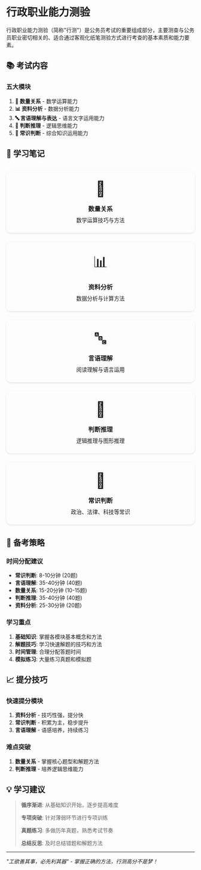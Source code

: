 # 行政职业能力测验

行政职业能力测验（简称"行测"）是公务员考试的重要组成部分，主要测查与公务员职业密切相关的、适合通过客观化纸笔测验方式进行考查的基本素质和能力要素。

## 📚 考试内容

### 五大模块

1. **🧮 数量关系** - 数学运算能力
2. **📊 资料分析** - 数据分析能力  
3. **🔤 言语理解与表达** - 语言文字运用能力
4. **🧠 判断推理** - 逻辑思维能力
5. **📖 常识判断** - 综合知识运用能力

## 📝 学习笔记

<div class="note-grid">
  <a href="./shuliang" class="note-card">
    <div class="note-icon">🧮</div>
    <h3>数量关系</h3>
    <p>数学运算技巧与方法</p>
  </a>
  
  <a href="./ziliao" class="note-card">
    <div class="note-icon">📊</div>
    <h3>资料分析</h3>
    <p>数据分析与计算方法</p>
  </a>
  
  <a href="./yanyu" class="note-card">
    <div class="note-icon">🔤</div>
    <h3>言语理解</h3>
    <p>阅读理解与语言运用</p>
  </a>
  
  <a href="./panduan" class="note-card">
    <div class="note-icon">🧠</div>
    <h3>判断推理</h3>
    <p>逻辑推理与图形推理</p>
  </a>
  
  <a href="./changshi" class="note-card">
    <div class="note-icon">📖</div>
    <h3>常识判断</h3>
    <p>政治、法律、科技等常识</p>
  </a>
</div>

## 🎯 备考策略

### 时间分配建议
- **常识判断**: 8-10分钟 (20题)
- **言语理解**: 35-40分钟 (40题)
- **数量关系**: 15-20分钟 (10-15题)
- **判断推理**: 35-40分钟 (40题)
- **资料分析**: 25-30分钟 (20题)

### 学习重点
1. **基础知识**: 掌握各模块基本概念和方法
2. **解题技巧**: 学习快速解题的技巧和方法
3. **时间管理**: 合理分配答题时间
4. **模拟练习**: 大量练习真题和模拟题

## 📈 提分技巧

### 快速提分模块
1. **资料分析** - 技巧性强，提分快
2. **常识判断** - 积累为主，稳步提升
3. **言语理解** - 语感培养，持续练习

### 难点突破
1. **数量关系** - 掌握核心题型和解题方法
2. **判断推理** - 培养逻辑思维能力

## 💡 学习建议

> **循序渐进**: 从基础知识开始，逐步提高难度
> 
> **专项突破**: 针对薄弱环节进行专项训练
> 
> **真题练习**: 多做历年真题，熟悉考试节奏
> 
> **总结反思**: 及时总结错题和解题方法

---

*"工欲善其事，必先利其器" - 掌握正确的方法，行测高分不是梦！*

<style scoped>
.note-grid {
  display: grid;
  grid-template-columns: repeat(auto-fit, minmax(250px, 1fr));
  gap: 1.5rem;
  margin: 2rem 0;
}

.note-card {
  background: var(--vp-c-bg-soft);
  padding: 1.5rem;
  border-radius: 12px;
  text-align: center;
  border: 1px solid var(--vp-c-divider);
  box-shadow: 0 2px 4px rgba(0, 0, 0, 0.1);
  transition: all 0.3s ease;
  text-decoration: none;
  color: inherit;
  display: block;
}

.note-card:hover {
  box-shadow: 0 4px 8px rgba(0, 0, 0, 0.15);
  transform: translateY(-4px);
  border-color: var(--vp-c-brand);
  text-decoration: none;
}

.note-icon {
  font-size: 2.5rem;
  margin-bottom: 1rem;
  filter: drop-shadow(0 2px 4px rgba(0,0,0,0.1));
}

.note-card h3 {
  margin: 0 0 0.5rem 0;
  color: var(--vp-c-text-1);
}

.note-card p {
  margin: 0;
  color: var(--vp-c-text-2);
  font-size: 0.9rem;
}

@media (max-width: 768px) {
  .note-grid {
    grid-template-columns: 1fr;
    gap: 1rem;
  }
}
</style>
